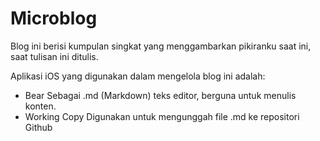 # Microblog
Blog ini berisi kumpulan singkat yang menggambarkan pikiranku saat ini, saat tulisan ini ditulis.

Aplikasi iOS yang digunakan dalam mengelola blog ini adalah:
* Bear
Sebagai .md (Markdown) teks editor, berguna untuk menulis konten.
* Working Copy
Digunakan untuk mengunggah file .md ke repositori Github

